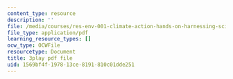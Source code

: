 ```yaml
---
content_type: resource
description: ''
file: /media/courses/res-env-001-climate-action-hands-on-harnessing-science-with-communities-to-cut-carbon-january-iap-2017/1569bf4f197813ce8191810c01dde251_j4b9U9m9MQA.pdf
file_type: application/pdf
learning_resource_types: []
ocw_type: OCWFile
resourcetype: Document
title: 3play pdf file
uid: 1569bf4f-1978-13ce-8191-810c01dde251
---
```

